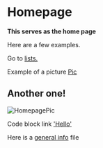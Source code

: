 # Homepage

**This serves as the home page**

<p> Here are a few examples.<p>  
  
Go to [lists.](Lists.md)

Example of a picture [Pic](picture.md)

Another one!
---------------

![HomepagePic](https://picsum.photos/288)


Code block link ['Hello'](Codeblock.md)

Here is a [general info](aboutme.md) file
